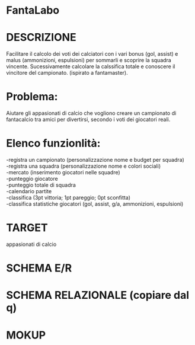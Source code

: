 # FantaLabo
# DESCRIZIONE 
Facilitare il calcolo dei voti dei calciatori con i vari bonus (gol, assist) e malus (ammonizioni, espulsioni) per sommarli e scoprire la squadra vincente. Sucessivamente calcolare la calssifica totale e conoscere il vincitore del campionato.  (ispirato a fantamaster).
# Problema:  
Aiutare gli appasionati di calcio che vogliono creare un campionato di fantacalcio tra amici per divertirsi, secondo i voti dei giocatori reali.
# Elenco funzionlità:  
-registra un campionato (personalizzazione nome e budget per squadra)  
-registra una squadra (personalizzazione nome e colori sociali)  
-mercato (inserimento giocatori nelle squadre)  
-punteggio giocatore  
-punteggio totale di squadra  
-calendario partite  
-classifica (3pt vittoria; 1pt pareggio; 0pt sconfitta)  
-classifica statistiche giocatori (gol, assist, g/a, ammonizioni, espulsioni)
# TARGET
appasionati di calcio
# SCHEMA E/R
# SCHEMA RELAZIONALE (copiare dal q)

# MOKUP
